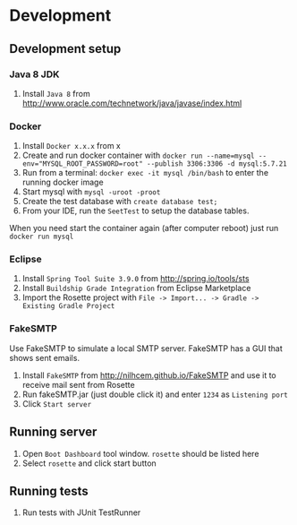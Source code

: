 # Development

## Development setup

### Java 8 JDK

1. Install `Java 8` from http://www.oracle.com/technetwork/java/javase/index.html


### Docker

1. Install `Docker x.x.x` from x
2. Create and run docker container with `docker run --name=mysql --env="MYSQL_ROOT_PASSWORD=root" --publish 3306:3306 -d mysql:5.7.21`
3. Run from a terminal: `docker exec -it mysql /bin/bash` to enter the running docker image
4. Start mysql with `mysql -uroot -proot`
5. Create the test database with `create database test;`
6. From your IDE, run the `SeetTest` to setup the database tables.

When you need start the container again (after computer reboot) just run `docker run mysql`


### Eclipse 

1. Install `Spring Tool Suite 3.9.0` from http://spring.io/tools/sts
2. Install `Buildship Grade Integration` from Eclipse Marketplace
3. Import the Rosette project with `File -> Import... -> Gradle -> Existing Gradle Project`


### FakeSMTP

Use FakeSMTP to simulate a local SMTP server. FakeSMTP has a GUI that shows sent emails.

1. Install `FakeSMTP` from http://nilhcem.github.io/FakeSMTP and use it to receive mail sent from Rosette
2. Run fakeSMTP.jar (just double click it) and enter `1234` as `Listening port`
3. Click `Start server`


## Running server

1. Open `Boot Dashboard` tool window. `rosette` should be listed here
2. Select `rosette` and click start button 


## Running tests

1. Run tests with JUnit TestRunner
